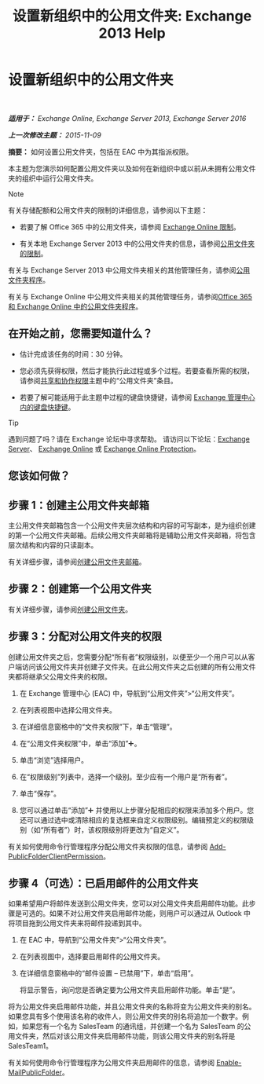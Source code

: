 ﻿---
title: '设置新组织中的公用文件夹: Exchange 2013 Help'
TOCTitle: 设置新组织中的公用文件夹
ms:assetid: 7b419906-8977-47f0-8687-a87911b5ebec
ms:mtpsurl: https://technet.microsoft.com/zh-cn/library/JJ651147(v=EXCHG.150)
ms:contentKeyID: 50490893
ms.date: 01/11/2018
mtps_version: v=EXCHG.150
ms.translationtype: HT
---

# 设置新组织中的公用文件夹

 

_**适用于：** Exchange Online, Exchange Server 2013, Exchange Server 2016_

_**上一次修改主题：** 2015-11-09_

**摘要：** 如何设置公用文件夹，包括在 EAC 中为其指派权限。

本主题为您演示如何配置公用文件夹以及如何在新组织中或以前从未拥有公用文件夹的组织中运行公用文件夹。

> [!NOTE]
> 有关存储配额和公用文件夹的限制的详细信息，请参阅以下主题：
> <ul>
> <li><p>若要了解 Office 365 中的公用文件夹，请参阅 <a href="https://go.microsoft.com/fwlink/?linkid=391188">Exchange Online 限制</a>。</p></li>
> <li><p>有关本地 Exchange Server 2013 中的公用文件夹的信息，请参阅<a href="limits-for-public-folders-exchange-2013-help.md">公用文件夹的限制</a>。</p></li>
> </ul>


有关与 Exchange Server 2013 中公用文件夹相关的其他管理任务，请参阅[公用文件夹程序](public-folder-procedures-exchange-2013-help.md)。

有关与 Exchange Online 中公用文件夹相关的其他管理任务，请参阅[Office 365 和 Exchange Online 中的公用文件夹程序](https://technet.microsoft.com/zh-cn/library/jj966272\(v=exchg.150\))。

## 在开始之前，您需要知道什么？

  - 估计完成该任务的时间：30 分钟。

  - 您必须先获得权限，然后才能执行此过程或多个过程。若要查看所需的权限，请参阅[共享和协作权限](sharing-and-collaboration-permissions-exchange-2013-help.md)主题中的“公用文件夹”条目。

  - 若要了解可能适用于此主题中过程的键盘快捷键，请参阅 [Exchange 管理中心内的键盘快捷键](keyboard-shortcuts-in-the-exchange-admin-center-exchange-online-protection-help.md)。

> [!tip]
> 遇到问题了吗？请在 Exchange 论坛中寻求帮助。 请访问以下论坛：<a href="https://go.microsoft.com/fwlink/p/?linkid=60612">Exchange Server</a>、 <a href="https://go.microsoft.com/fwlink/p/?linkid=267542">Exchange Online</a> 或 <a href="https://go.microsoft.com/fwlink/p/?linkid=285351">Exchange Online Protection</a>。


## 您该如何做？

## 步骤 1：创建主公用文件夹邮箱

主公用文件夹邮箱包含一个公用文件夹层次结构和内容的可写副本，是为组织创建的第一个公用文件夹邮箱。后续公用文件夹邮箱将是辅助公用文件夹邮箱，将包含层次结构和内容的只读副本。

有关详细步骤，请参阅[创建公用文件夹邮箱](create-a-public-folder-mailbox-exchange-2013-help.md)。

## 步骤 2：创建第一个公用文件夹

有关详细步骤，请参阅[创建公用文件夹](create-a-public-folder-exchange-2013-help.md)。

## 步骤 3：分配对公用文件夹的权限

创建公用文件夹之后，您需要分配“所有者”权限级别，以便至少一个用户可以从客户端访问该公用文件夹并创建子文件夹。在此公用文件夹之后创建的所有公用文件夹都将继承父公用文件夹的权限。

1.  在 Exchange 管理中心 (EAC) 中，导航到“公用文件夹”\>“公用文件夹”。

2.  在列表视图中选择公用文件夹。

3.  在详细信息窗格中的“文件夹权限”下，单击“管理”。

4.  在“公用文件夹权限”中，单击“添加”![添加图标](images/JJ218640.c1e75329-d6d7-4073-a27d-498590bbb558(EXCHG.150).gif "添加图标")。

5.  单击“浏览”选择用户。

6.  在“权限级别”列表中，选择一个级别。至少应有一个用户是“所有者”。

7.  单击“保存”。

8.  您可以通过单击“添加”![添加图标](images/JJ218640.c1e75329-d6d7-4073-a27d-498590bbb558(EXCHG.150).gif "添加图标") 并使用以上步骤分配相应的权限来添加多个用户。您还可以通过选中或清除相应的复选框来自定义权限级别。编辑预定义的权限级别（如“所有者”）时，该权限级别将更改为“自定义”。

有关如何使用命令行管理程序分配公用文件夹权限的信息，请参阅 [Add-PublicFolderClientPermission](https://technet.microsoft.com/zh-cn/library/bb124743\(v=exchg.150\))。

## 步骤 4（可选）：已启用邮件的公用文件夹

如果希望用户将邮件发送到公用文件夹，您可以对公用文件夹启用邮件功能。此步骤是可选的。如果不对公用文件夹启用邮件功能，则用户可以通过从 Outlook 中将项目拖到公用文件夹来将邮件投递到其中。

1.  在 EAC 中，导航到“公用文件夹”\>“公用文件夹”。

2.  在列表视图中，选择要启用邮件的公用文件夹。

3.  在详细信息窗格中的“邮件设置 – 已禁用”下，单击“启用”。
    
    将显示警告，询问您是否确定要为公用文件夹启用邮件功能。单击“是”。

将为公用文件夹启用邮件功能，并且公用文件夹的名称将变为公用文件夹的别名。如果您具有多个使用该名称的收件人，则公用文件夹的别名将追加一个数字。例如，如果您有一个名为 SalesTeam 的通讯组，并创建一个名为 SalesTeam 的公用文件夹，然后对该公用文件夹启用邮件功能，则该公用文件夹的别名将是 SalesTeam1。

有关如何使用命令行管理程序为公用文件夹启用邮件的信息，请参阅 [Enable-MailPublicFolder](https://technet.microsoft.com/zh-cn/library/aa998824\(v=exchg.150\))。


